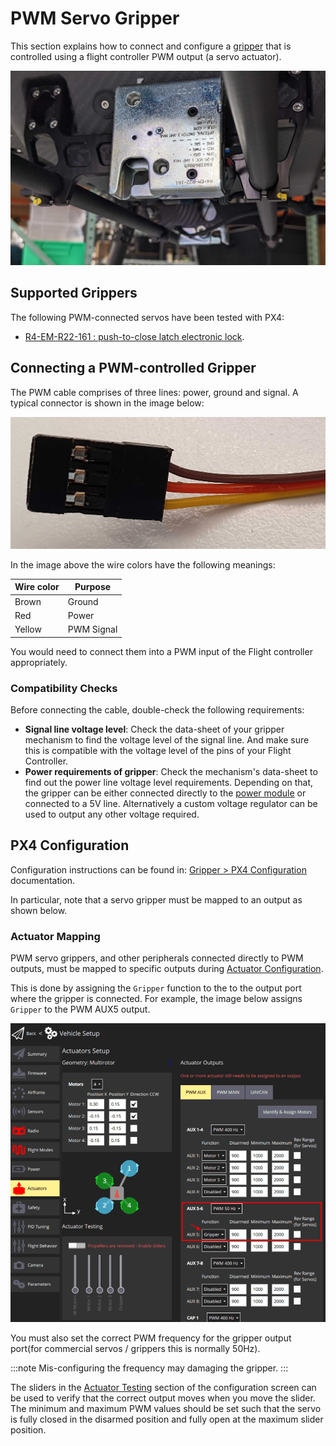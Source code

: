 # PWM Servo Gripper

This section explains how to connect and configure a [gripper](../peripherals/gripper.md) that is controlled using a flight controller PWM output (a servo actuator).

![R4-EM-R22-16: High-load gripper example](../../assets/hardware/grippers/highload_gripper_example.jpg)

## Supported Grippers

The following PWM-connected servos have been tested with PX4:

- [R4-EM-R22-161 : push-to-close latch electronic lock](https://southco.com/en_any_int/r4-em-r22-161).

## Connecting a PWM-controlled Gripper

The PWM cable comprises of three lines: power, ground and signal. A typical connector is shown in the image below:

![PWM Cable](../../assets/hardware/grippers/pwm_cable.png)

In the image above the wire colors have the following meanings:

| Wire color | Purpose    |
| ---------- | ---------- |
| Brown      | Ground     |
| Red        | Power      |
| Yellow     | PWM Signal |

You would need to connect them into a PWM input of the Flight controller appropriately.

### Compatibility Checks

Before connecting the cable, double-check the following requirements:

- **Signal line voltage level**: Check the data-sheet of your gripper mechanism to find the voltage level of the signal line. And make sure this is compatible with the voltage level of the pins of your Flight Controller.
- **Power requirements of gripper**: Check the mechanism's data-sheet to find out the power line voltage level requirements. Depending on that, the gripper can be either connected directly to the [power module](../power_module/README.md) or connected to a 5V line. Alternatively a custom voltage regulator can be used to output any other voltage required.

## PX4 Configuration

Configuration instructions can be found in: [Gripper > PX4 Configuration](../peripherals/gripper.md#px4-configuration) documentation.

In particular, note that a servo gripper must be mapped to an output as shown below.

### Actuator Mapping

PWM servo grippers, and other peripherals connected directly to PWM outputs, must be mapped to specific outputs during [Actuator Configuration](../config/actuators.md#actuator-outputs).

This is done by assigning the `Gripper` function to the to the output port where the gripper is connected. For example, the image below assigns `Gripper` to the PWM AUX5 output.

![Gripper output mapping](../../assets/config/gripper/qgc_gripper_output_setup.png)

You must also set the correct PWM frequency for the gripper output port(for commercial servos / grippers this is normally 50Hz).

:::note
Mis-configuring the frequency may damaging the gripper.
:::

The sliders in the [Actuator Testing](../config/actuators.md#actuator-testing) section of the configuration screen can be used to verify that the correct output moves when you move the slider. The minimum and maximum PWM values should be set such that the servo is fully closed in the disarmed position and fully open at the maximum slider position.
